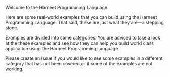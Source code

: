 Welcome to the Harneet Programming Language.

Here are some real-world examples that you can build using the Harneet Programming Language. That said, these are just what they are—a stepping stone.

Examples are divided into some categories. You are advised to take a look at the these examples and see how they can help you build world class application using the Harneet Programming Language

Please create an issue if you would like to see some examples in a different category that has not been covered,or if some of the examples are not working.
